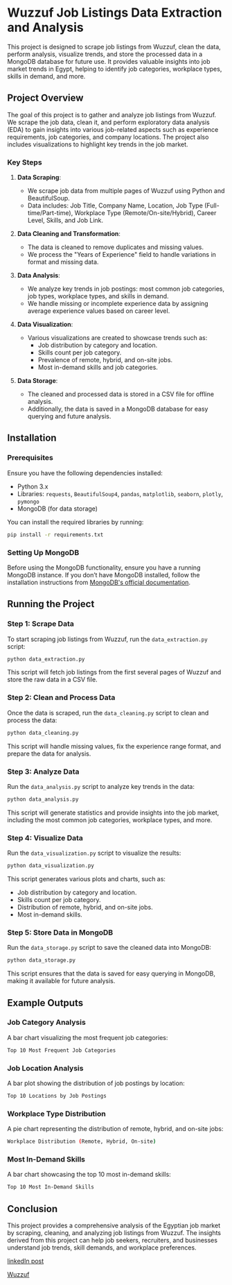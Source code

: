 # Wuzzuf Job Listings Data Extraction and Analysis

This project is designed to scrape job listings from Wuzzuf, clean the data, perform analysis, visualize trends, and store the processed data in a MongoDB database for future use. It provides valuable insights into job market trends in Egypt, helping to identify job categories, workplace types, skills in demand, and more.

## Project Overview

The goal of this project is to gather and analyze job listings from Wuzzuf. We scrape the job data, clean it, and perform exploratory data analysis (EDA) to gain insights into various job-related aspects such as experience requirements, job categories, and company locations. The project also includes visualizations to highlight key trends in the job market.

### Key Steps

1. **Data Scraping**:
   - We scrape job data from multiple pages of Wuzzuf using Python and BeautifulSoup.
   - Data includes: Job Title, Company Name, Location, Job Type (Full-time/Part-time), Workplace Type (Remote/On-site/Hybrid), Career Level, Skills, and Job Link.

2. **Data Cleaning and Transformation**:
   - The data is cleaned to remove duplicates and missing values.
   - We process the "Years of Experience" field to handle variations in format and missing data.

3. **Data Analysis**:
   - We analyze key trends in job postings: most common job categories, job types, workplace types, and skills in demand.
   - We handle missing or incomplete experience data by assigning average experience values based on career level.

4. **Data Visualization**:
   - Various visualizations are created to showcase trends such as:
     - Job distribution by category and location.
     - Skills count per job category.
     - Prevalence of remote, hybrid, and on-site jobs.
     - Most in-demand skills and job categories.

5. **Data Storage**:
   - The cleaned and processed data is stored in a CSV file for offline analysis.
   - Additionally, the data is saved in a MongoDB database for easy querying and future analysis.

## Installation

### Prerequisites

Ensure you have the following dependencies installed:

- Python 3.x
- Libraries: `requests`, `BeautifulSoup4`, `pandas`, `matplotlib`, `seaborn`, `plotly`, `pymongo`
- MongoDB (for data storage)

You can install the required libraries by running:

```bash
pip install -r requirements.txt
```

### Setting Up MongoDB

Before using the MongoDB functionality, ensure you have a running MongoDB instance. If you don’t have MongoDB installed, follow the installation instructions from [MongoDB's official documentation](https://www.mongodb.com/docs/manual/installation/).

## Running the Project

### Step 1: Scrape Data

To start scraping job listings from Wuzzuf, run the `data_extraction.py` script:

```bash
python data_extraction.py
```

This script will fetch job listings from the first several pages of Wuzzuf and store the raw data in a CSV file.

### Step 2: Clean and Process Data

Once the data is scraped, run the `data_cleaning.py` script to clean and process the data:

```bash
python data_cleaning.py
```

This script will handle missing values, fix the experience range format, and prepare the data for analysis.

### Step 3: Analyze Data

Run the `data_analysis.py` script to analyze key trends in the data:

```bash
python data_analysis.py
```

This script will generate statistics and provide insights into the job market, including the most common job categories, workplace types, and more.

### Step 4: Visualize Data

Run the `data_visualization.py` script to visualize the results:

```bash
python data_visualization.py
```

This script generates various plots and charts, such as:
- Job distribution by category and location.
- Skills count per job category.
- Distribution of remote, hybrid, and on-site jobs.
- Most in-demand skills.

### Step 5: Store Data in MongoDB

Run the `data_storage.py` script to save the cleaned data into MongoDB:

```bash
python data_storage.py
```

This script ensures that the data is saved for easy querying in MongoDB, making it available for future analysis.

## Example Outputs

### Job Category Analysis

A bar chart visualizing the most frequent job categories:

```bash
Top 10 Most Frequent Job Categories
```

### Job Location Analysis

A bar plot showing the distribution of job postings by location:

```bash
Top 10 Locations by Job Postings
```

### Workplace Type Distribution

A pie chart representing the distribution of remote, hybrid, and on-site jobs:

```bash
Workplace Distribution (Remote, Hybrid, On-site)
```

### Most In-Demand Skills

A bar chart showcasing the top 10 most in-demand skills:

```bash
Top 10 Most In-Demand Skills
```

## Conclusion

This project provides a comprehensive analysis of the Egyptian job market by scraping, cleaning, and analyzing job listings from Wuzzuf. The insights derived from this project can help job seekers, recruiters, and businesses understand job trends, skill demands, and workplace preferences.

[linkedIn post](https://www.linkedin.com/posts/josam-hany-76b449301_python-datascience-webscraping-activity-7321942489945309185-Qm0O?utm_source=share&utm_medium=member_desktop&rcm=ACoAAE0hRQMBJwwXzE_2WIlbIlC2-W8nTypJdkU) 

[Wuzzuf](https://wuzzuf.net/jobs/egypt)
